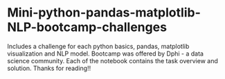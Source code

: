 # Mini-python-pandas-matplotlib-NLP-bootcamp-challenges
Includes a challenge for each python basics, pandas, matplotlib visualization and NLP model. Bootcamp was offered  by Dphi -  a data science community. 
Each of the notebook contains the task overview and solution.
Thanks for reading!!
